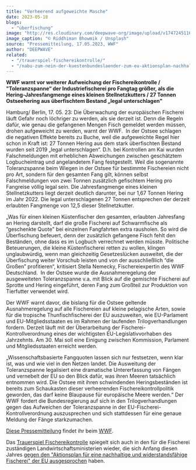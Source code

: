 ```yaml
---
title: "Verheerend aufgeweichte Masche"
date: 2023-05-18
blogs: 
  - "überfischung"
image: "http://res.cloudinary.com/deepwave-org/image/upload/v1747245110/deepwave.org/riddhiman-bhowmik-9oMbHpq0FdI-unsplash-scaled.jpg"
image_caption: "© Riddhiman Bhowmik / Unsplash"
source: "Pressemitteilung, 17.05.2023, WWF"
author: "DEEPWAVE"
related: 
  - "/trauerspiel-fischereikontrolle/"
  - "/nabu-zum-nein-der-kuestenbundeslaender-zum-eu-aktionsplan-nachhaltige-fischerei/"
---
```


**WWF warnt vor weiterer Aufweichung der Fischereikontrolle / "Toleranzspanne“ der Industriefischerei pro Fangtag größer, als die Hering-Jahresfangmenge eines kleinen Stellnetzkutters / 27 Tonnen Ostseehering aus überfischtem Bestand „legal unterschlagen"**

Hamburg/ Berlin, 17. 05. 23: Die Überwachung der europäischen Fischerei läuft Gefahr noch löchriger zu werden, als sie derzeit ist. Denn die Regeln dafür, wie genau die gefangenen Mengen Fisch gemeldet werden müssen, drohen aufgeweicht zu werden, warnt der WWF.  In der Ostsee schlagen die negativen Effekte bereits zu Buche, weil die aufgeweichte Regel hier schon in Kraft ist: 27 Tonnen Hering aus dem stark überfischten Bestand wurden seit 2019 „legal unterschlagen“. D.h. bei Kontrollen am Kai wurden Falschmeldungen mit erheblichen Abweichungen zwischen geschätztem Logbucheintrag und angelandetem Fang festgestellt. Weil die sogenannte Toleranzspanne beim Wiegen in der Ostsee für bestimmte Fischereien nicht pro Art, sondern für den gesamten Fang gilt, können selbst Falschmeldungen von zwei Tonnen zusätzlich gefischtem Hering pro Fangreise völlig legal sein. Die Jahresfangmenge eines kleinen Stellnetzkutters liegt derzeit deutlich darunter, bei nur 1,67 Tonnen Hering im Jahr 2022. Die legal unterschlagenen 27 Tonnen entsprechen der derzeit erlaubten Fangmenge von 12,5 dieser Stellnetzkutter.

„Was für einen kleinen Küstenfischer den gesamten, erlaubten Jahresfang an Hering darstellt, darf die große Fischerei auf Schwarmfische als ”geschenkte Quote" bei einzelnen Fangfahrten extra rausholen. So wird die Überfischung befeuert, denn der zusätzlich gefangene Fisch fehlt den Beständen, ohne dass es im Logbuch verrechnet werden müsste. Politische Beteuerungen, die kleine Küstenfischerei retten zu wollen, klingen unglaubwürdig, wenn man gleichzeitig Gesetzeslücken ausweitet, die der Überfischung weiter Vorschub leisten und von der ausschließlich “die Großen” profitieren“, kritisiert Stella Nemecky, Fischereiexpertin des WWF Deutschland.  In der Ostsee wurde die Ausnahmeregelung der ausgeweiteten Toleranzspanne v.a. mit Blick auf die gemischte Fischerei auf Sprotte und Hering eingeführt, deren Fang zum Großteil zur Produktion von Tierfutter verwendet wird.

Der WWF warnt davor, die bislang für die Ostsee geltende Ausnahmeregelung auf alle Fischereien auf kleine pelagische Arten, sowie für die tropische Thunfischfischerei der EU auszuweiten, wie EU-Parlament und EU-Mitgliedsstaaten es im Rahmen der laufenden Trilogverhandlungen fordern. Derzeit läuft mit der Überarbeitung der Fischerei-Kontrollverordnung eines der wichtigsten EU-Legislativvorhaben des Jahrzehnts. Am 30. Mai soll eine Einigung zwischen Kommission, Parlament und Mitgliedsstaaten erreicht werden.

„Wissenschaftsbasierte Fangquoten lassen sich nur festsetzen, wenn klar ist, was und wie viel in den Netzen landet. Die Ausweitung der Toleranzspanne legalisiert eine dramatische Untererfassung von Fängen und vernebelt der EU so den Blick dafür, was ihren Meeren tatsächlich entnommen wird. Die Ostsee mit ihren schwindenden Heringsbeständen ist bereits zum Schaukasten dieser verheerenden Fischereikontrollpolitik geworden, das darf keine Blaupause für europäische Meere werden.“ Der WWF fordert die Bundesregierung auf sich in den Trilogverhandlungen gegen das Aufweichen der Toleranzspanne in der EU-Fischerei-Kontrollverordnung auszusprechen und sich stattdessen für eine genaue Meldung der Fänge starkzumachen.

[Diese Pressemitteilung](https://www.wwf.de/2023/mai/verheerend-aufgeweichte-masche) findet ihr beim [WWF](https://www.wwf.de/).

Das [Trauerspiel Fischereikontrolle](https://www.deepwave.org/trauerspiel-fischereikontrolle/) spiegelt sich auch in den für die Fischerei zuständigen Landwirtschaftsministerien wieder, die sich Anfang diesen Jahres [gegen den "Aktionsplan für eine nachhaltige und widerstandsfähige Fischerei" der EU ausgesprochen](https://www.deepwave.org/nabu-zum-nein-der-kuestenbundeslaender-zum-eu-aktionsplan-nachhaltige-fischerei/) haben.
